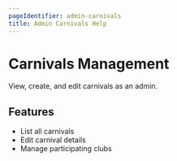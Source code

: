```yaml
---
pageIdentifier: admin-carnivals
title: Admin Carnivals Help
---
```


# Carnivals Management

View, create, and edit carnivals as an admin.

## Features
- List all carnivals
- Edit carnival details
- Manage participating clubs
